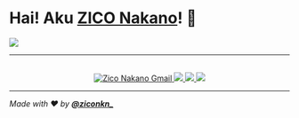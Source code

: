 # Hai! Aku **[ZICO Nakano](https://instagram.com/ziconkn_)**! 👋

  <img src="https://cdn.discordapp.com/attachments/862641670301679616/891867009661403156/ZICO_BG_LAPTOPPP.png">
  
---
  <p align="center">
  </p>
  <p align="center">
    <br>
      <a href="mailto:ziconakano00@gmail.com">
        <img src="https://img.shields.io/badge/-Gmail-EA4335?style=for-the-badge&logo=Gmail&logoColor=white"
            alt="Zico Nakano Gmail">
      </a>
      <a href="https://instagram.com/ziconkn_">
        <img src="https://img.shields.io/badge/-INSTAGRAM-8a3ab9?style=for-the-badge&logo=Instagram&logoColor=white">
      </a>
      <a href="https://youtube.com/ziconakano">
        <img src="https://img.shields.io/youtube/channel/subscribers/UC42YUW6mHp4MhVtu5tDJF9g?label=YOUTUBE&style=for-the-badge">
      </a>
      <a href="https://discord.gg/GJQYKR9YVV">
        <img src="https://img.shields.io/discord/824320012944408616?label=Discord&color=5865F2&style=for-the-badge">
      </a>
    
---

_Made with ❤️ by **[@ziconkn_](https://instagram.com/ziconkn_)**_
